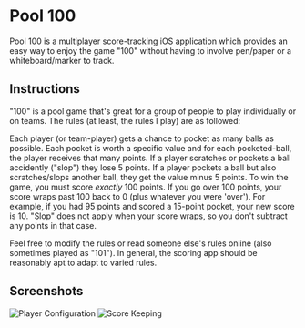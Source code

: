 Pool 100
========
Pool 100 is a multiplayer score-tracking iOS application which provides an easy way to enjoy the game "100" without having to involve pen/paper or a whiteboard/marker to track.

Instructions
---------------------
"100" is a pool game that's great for a group of people to play individually or on teams. The rules (at least, the rules I play) are as followed:

Each player (or team-player) gets a chance to pocket as many balls as possible. Each pocket is worth a specific value and for each pocketed-ball, the player receives that many points. If a player scratches or pockets a ball accidently ("slop") they lose 5 points. If a player pockets a ball but also scratches/slops another ball, they get the value minus 5 points. To win the game, you must score *exactly* 100 points. If you go over 100 points, your score wraps past 100 back to 0 (plus whatever you were 'over'). For example, if you had 95 points and scored a 15-point pocket, your new score is 10. "Slop" does not apply when your score wraps, so you don't subtract any points in that case.

Feel free to modify the rules or read someone else's rules online (also sometimes played as "101"). In general, the scoring app should be reasonably apt to adapt to varied rules.

Screenshots
-----------
![Player Configuration](/mstanislav/pool-100/raw/master/misc/Pool-100-Players.png)
![Score Keeping](/mstanislav/pool-100/raw/master/misc/Pool-100-Scoring.png)
